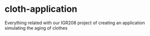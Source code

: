 # cloth-application
Everything related with our IGR208 project of creating an application simulating the aging of clothes
